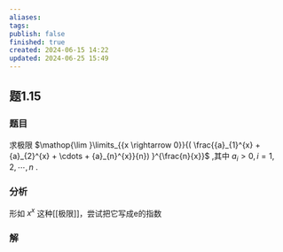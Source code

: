 ```yaml
---
aliases: 
tags: 
publish: false
finished: true
created: 2024-06-15 14:22
updated: 2024-06-25 15:49
---
```

## 题1.15
### 题目
求极限 $\mathop{\lim }\limits_{{x \rightarrow  0}}{( \frac{{a}_{1}^{x} + {a}_{2}^{x} + \cdots  + {a}_{n}^{x}}{n}) }^{\frac{n}{x}}$ ,其中 ${a}_{i} > 0, i = 1,2,\cdots, n$ .
### 分析
形如 $x^{x}$ 这种[[极限]]，尝试把它写成e的指数
### 解